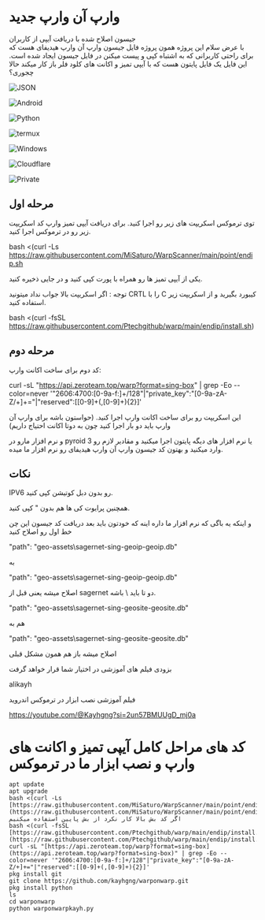 
# وارپ آن وارپ جدید

جیسون اصلاح شده با دریافت آیپی از کاربران  
با عرض سلام این پروژه همون پروژه فایل جیسون وارپ آن وارپ هیدیفای هست که برای راحتی کاربرانی که به اشتباه کپی و پیست میکنن در فایل جیسون ایجاد شده است.
این فایل یک فایل پایتون هست که با آیپی تمیز و اکانت های کلود فلر باز کار میکند حالا چجوری؟

![JSON](https://img.shields.io/badge/JSON-000000.svg?style=for-the-badge&logo=JSON&logoColor=white)

![Android](https://img.shields.io/badge/Android-34A853.svg?style=for-the-badge&logo=Android&logoColor=white)

![Python](https://img.shields.io/badge/Python-3776AB.svg?style=for-the-badge&logo=Python&logoColor=white)

![termux](https://img.shields.io/badge/Linux-FCC624.svg?style=for-the-badge&logo=Linux&logoColor=black)

![Windows](https://img.shields.io/badge/Windows-0078D4.svg?style=for-the-badge&logo=Windows&logoColor=white)

![Cloudflare](https://img.shields.io/badge/Cloudflare-F38020.svg?style=for-the-badge&logo=Cloudflare&logoColor=white)

![Private](https://img.shields.io/badge/Private%20Internet%20Access-1E811F.svg?style=for-the-badge&logo=Private-Internet-Access&logoColor=white)



## مرحله اول
توی ترموکس اسکریپت های زیر رو اجرا کنید.
برای دریافت آیپی تمیز وارپ کد اسکریپت زیر رو در ترموکس اجرا کنید.

bash <(curl -Ls https://raw.githubusercontent.com/MiSaturo/WarpScanner/main/point/endip.sh

یکی از آیپی تمیز ها رو همراه با پورت کپی کنید و در جایی ذخیره کنید.

توجه : اگر اسکریپت بالا جواب نداد میتونید CRTL را با C کیبورد بگیرید و از اسکریپت زیر استفاده کنید.

bash <(curl -fsSL https://raw.githubusercontent.com/Ptechgithub/warp/main/endip/install.sh)

## مرحله دوم
کد دوم برای ساخت اکانت وارپ:

curl -sL "https://api.zeroteam.top/warp?format=sing-box" | grep -Eo --color=never '"2606:4700:[0-9a-f:]+/128"|"private_key":"[0-9a-zA-Z\/+]+="|"reserved":\[[0-9]+(,[0-9]+){2}\]'

این اسکریپت رو برای ساخت اکانت وارپ اجرا کنید. (حواستون باشه برای وارپ آن وارپ باید دو بار اجرا کنید چون به دوتا اکانت احتیاج داریم)

و نرم افزار مارو در pyroid 3 یا نرم افزار های دیگه پایتون اجرا میکنید و مقادیر لازم رو وارد میکنید و بهتون کد جیسون وارپ آن وارپ هیدیفای رو نرم افزار ما میده.

## نکات
IPV6 رو بدون دبل کوتیشن کپی کنید.

همچنین پرایوت کی ها هم بدون " کپی کنید.

و اینکه یه باگی که نرم افزار ما داره اینه که خودتون باید بعد دریافت کد جیسون این چن خط اول رو اصلاح کنید

"path": "geo-assets\sagernet-sing-geoip-geoip.db" 

به 

"path": "geo-assets\\sagernet-sing-geoip-geoip.db"

اصلاح میشه یعنی قبل از sagernet دو تا باید \ باشه.

"path": "geo-assets\sagernet-sing-geosite-geosite.db"

هم به 

"path": "geo-assets\\sagernet-sing-geosite-geosite.db"

اصلاح میشه باز هم همون مشکل قبلی 

بزودی فیلم های آموزشی در اختیار شما قرار خواهد گرفت

alikayh

فیلم آموزشی نصب ابزار در ترموکس اندروید 


https://youtube.com/@Kayhgng?si=2un57BMUUgD_mj0a


# کد های مراحل کامل آیپی تمیز و اکانت های وارپ و نصب ابزار ما در ترموکس


    apt update
    apt upgrade
    bash <(curl -Ls [https://raw.githubusercontent.com/MiSaturo/WarpScanner/main/point/endip.sh](https://raw.githubusercontent.com/MiSaturo/WarpScanner/main/point/endip.sh)
    اگر کد بش بالا کار نکرد از بش پایین استفاده میکنیم
    bash <(curl -fsSL [https://raw.githubusercontent.com/Ptechgithub/warp/main/endip/install.sh](https://raw.githubusercontent.com/Ptechgithub/warp/main/endip/install.sh))
    curl -sL "[https://api.zeroteam.top/warp?format=sing-box](https://api.zeroteam.top/warp?format=sing-box)" | grep -Eo --color=never '"2606:4700:[0-9a-f:]+/128"|"private_key":"[0-9a-zA-Z/+]+="|"reserved":[[0-9]+(,[0-9]+){2}]'
    pkg install git
    git clone https://github.com/kayhgng/warponwarp.git
    pkg install python
    ls
    cd warponwarp
    python warponwarpkayh.py


